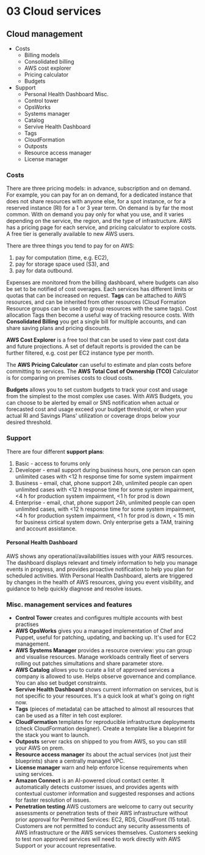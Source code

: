 # 03 Cloud services

## Cloud management

- Costs
  - Billing models
  - Consolidated billing
  - AWS cost explorer
  - Pricing calculator
  - Budgets
- Support
  - Personal Health Dashboard
Misc.
  - Control tower
  - OpsWorks
  - Systems manager
  - Catalog
  - Servive Health Dashboard
  - Tags
  - CloudFormation
  - Outposts
  - Resource access manager
  - License manager

### Costs

There are three pricing models: in advance, subscription and on demand. For example, you can pay for an on demand, for a dedicated instance that does not share resources with anyone else, for a spot instance, or for a reserved instance (RI) for a 1 or 3 year term. On demand is by far the most common. With on demand you pay only for what you use, and it varies depending on the service, the region, and the type of infrastructure. AWS has a pricing page for each service, and pricing calculator to explore costs. A free tier is generally available to new AWS users.

There are three things you tend to pay for on AWS:

1. pay for computation (time, e.g. EC2),
2. pay for storage space used (S3), and
3. pay for data outbound.

Expenses are monitored from the billing dashboard, where budgets can also be set to be notified of cost overages. Each services has different limits or quotas that can be increased on request. **Tags** can be attached to AWS resources, and can be inherited from other resources (Cloud Formation Resource groups can be used to group resources with the same tags). Cost allocation Tags then become a useful way of tracking resource costs. With **Consolidated Billing** you get a single bill for multiple accounts, and can share saving plans and pricing discounts.

**AWS Cost Explorer** is a free tool that can be used to view past cost data and future projections. A set of default reports is provided the can be further filtered, e.g. cost per EC2 instance type per month.

The **AWS Pricing Calculator** can useful to estimate and plan costs before committing to services. The **AWS Total Cost of Ownership (TCO)** Calculator is for comparing on premises costs to cloud costs.

**Budgets** allows you to set custom budgets to track your cost and usage from the simplest to the most complex use cases. With AWS Budgets, you can choose to be alerted by email or SNS notification when actual or forecasted cost and usage exceed your budget threshold, or when your actual RI and Savings Plans' utilization or coverage drops below your desired threshold.

### Support

There are four different **support plans**:

1. Basic - access to forums only
2. Developer - email support during business hours, one person can open unlimited cases with <12 h response time for some system impairment
3. Business - email, chat, phone support 24h, unlimited people can open unlimited cases with <12 h response time for some system impairment, <4 h for production system impairment, <1 h for prod is down
4. Enterprise - email, chat, phone support 24h, unlimited people can open unlimited cases, with <12 h response time for some system impairment, <4 h for production system impairment, <1 h for prod is down, < 15 min for business cirtical system down. Only enterprise gets a TAM, training and account assistance.

#### Personal Health Dashboard

AWS shows any operational/availabilities issues with your AWS resources. The dashboard displays relevant and timely information to help you manage events in progress, and provides proactive notification to help you plan for scheduled activities. With Personal Health Dashboard, alerts are triggered by changes in the health of AWS resources, giving you event visibility, and guidance to help quickly diagnose and resolve issues.

### Misc. management services and features

- **Control Tower** creates and configures multiple accounts with best practises
- **AWS OpsWorks** gives you a managed implementation of Chef and Puppet, useful for patching, updating, and backing up. It's used for EC2 management.
- **AWS Systems Manager** provides a resource overview: you can group and visualise resources. Manage workloads centrally fleet of servers rolling out patches simultations and share parameter store.
- **AWS Catalog** allows you to curate a list of approved services a company is allowed to use. Helps observe governance and compliance. You can also set budget constraints.
- **Servive Health Dashboard** shows current information on services, but is not specific to your resources. It's a quick look at what's going on right now.
- **Tags** (pieces of metadata) can be attached to almost all resources that can be used as a filter in teh cost explorer.
- **CloudFormation** templates for reproducible infrastructure deployments (check CloudFormation designer). Create a template like a blueprint for the stack you want to launch.
- **Outposts** server racks on shipped to you from AWS, so you can still your AWS on prem.
- **Resource access manager** its about the actual services (not just their blueprints) share a centrally managed VPC.
- **License manager** warn and help enforce license requirements when using services.
- **Amazon Connect** is an AI-powered cloud contact center. It automatically detects customer issues, and provides agents with contextual customer information and suggested responses and actions for faster resolution of issues.
- **Penetration testing** AWS customers are welcome to carry out security assessments or penetration tests of their AWS infrastructure without prior approval for Permitted Services: EC2, RDS, CloudFront (15 total). Customers are not permitted to conduct any security assessments of AWS infrastructure or the AWS services themselves. Customers seeking to test non approved services will need to work directly with AWS Support or your account representative. 
